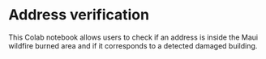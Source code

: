 # Address verification

This Colab notebook allows users to check if an address is inside the Maui wildfire burned area and if it corresponds to a detected damaged building.
